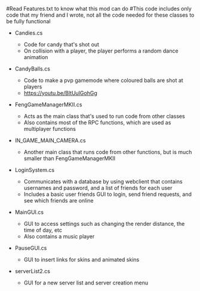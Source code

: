 #Read Features.txt to know what this mod can do
#This code includes only code that my friend and I wrote, not all the code needed for these classes to be fully functional

- Candies.cs
    - Code for candy that's shot out
    - On collision with a player, the player performs a random dance animation

- CandyBalls.cs
    - Code to make a pvp gamemode where coloured balls are shot at players
    - https://youtu.be/BltUulGohGg

- FengGameManagerMKII.cs
    - Acts as the main class that's used to run code from other classes
    - Also contains most of the RPC functions, which are used as multiplayer functions

- IN_GAME_MAIN_CAMERA.cs
    - Another main class that runs code from other functions, but is much smaller than FengGameManagerMKII

- LoginSystem.cs
    - Communicates with a database by using webclient that contains usernames and password, and a list of friends for each user
    - Includes a basic user friends GUI to login, send friend requests, and see which friends are online

- MainGUI.cs
    - GUI to access settings such as changing the render distance, the time of day, etc
    - Also contains a music player

- PauseGUI.cs
    - GUI to insert links for skins and animated skins

- serverList2.cs
    - GUI for a new server list and server creation menu
